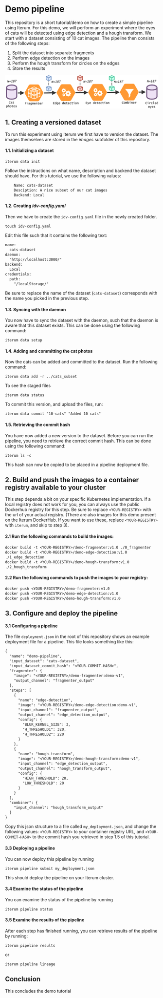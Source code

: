 # Demo pipeline

This repository is a short tutorial/demo on how to create a simple pipeline using Iterum. For this demo, we will perform an experiment  where the eyes of cats will be detected using edge detection and a hough transform. We start with a dataset consisting of 10 cat images. The pipeline then consists of the following steps:

1. Split the dataset into separate fragments
1. Perform edge detection on the images
1. Perform the hough transform for circles on the edges
1. Store the results

![pipeline](images/pipeline.png)

## 1. Creating a versioned dataset

To run this experiment using Iterum we first have to version the dataset. The images themselves are stored in the *images* subfolder of this repository.

#### 1.1. Initializing a dataset
```
iterum data init
```
Follow the instructions on what name, description and backend the dataset should have. For this tutorial, we use the following values:
```
    Name: cats-dataset
    Desciption: A nice subset of our cat images
    Backend: Local
```

#### 1.2. Creating *idv-config.yaml*
Then we have to create the `idv-config.yaml` file in the newly created folder. 
```
touch idv-config.yaml
```
Edit this file such that it contains the following text:
```
name:
  cats-dataset
daemon:
  "http://localhost:3000/"
backend:
  Local
credentials:
  path:
    "/localStorage/"
```
Be sure to replace the name of the dataset (`cats-dataset`) corresponds with the name you picked in the previous step.

#### 1.3. Syncing with the daemon
You now have to sync the dataset with the daemon, such that the daemon is aware that this dataset exists. This can be done using the following command:
```
iterum data setup
```

#### 1.4. Adding and committing the cat photos
Now the cats can be added and committed to the dataset. Run the following command:
```
iterum data add -r ../cats_subset
```
To see the staged files
```
iterum data status
```
To commit this version, and upload the files, run:
```
iterum data commit "10-cats" "Added 10 cats"
```

#### 1.5. Retrieving the commit hash
You have now added a new version to the dataset. Before you can run the pipeline, you need to retrieve the correct commit hash. This can be done using the following command:
```
iterum ls -c
```
This hash can now be copied to be placed in a pipeline deployment file.


## 2. Build and push the images to a container registry available to your cluster
This step depends a bit on your specific Kubernetes implementation. If a local registry does not work for you, you can always use the public Dockerhub registry for this step. Be sure to replace `<YOUR-REGISTRY>` with the url of your actual registry. (There are also images for this demo present on the Iterum DockerHub. If you want to use these, replace `<YOUR-REGISTRY>` with `iterum`, and skip to step 3).

#### 2.1 Run the following commands to build the images:
```
docker build -t <YOUR-REGISTRY>/demo-fragmenter:v1.0 ./0_fragmenter
docker build -t <YOUR-REGISTRY>/demo-edge-detection:v1.0 ./1_edge_detection
docker build -t <YOUR-REGISTRY>/demo-hough-transform:v1.0 ./2_hough_transform
```
#### 2.2 Run the following commands to push the images to your registry:
```
docker push <YOUR-REGISTRY>/demo-fragmenter:v1.0
docker push <YOUR-REGISTRY>/demo-edge-detection:v1.0
docker push <YOUR-REGISTRY>/demo-hough-transform:v1.0 
```

## 3. Configure and deploy the pipeline

#### 3.1 Configuring a pipeline
The file `deployment.json` in the root of this repository shows an example deployment file for a pipeline. This file looks something like this:
```
{
  "name": "demo-pipeline",
  "input_dataset": "cats-dataset",
  "input_dataset_commit_hash": "<YOUR-COMMIT-HASH>",
  "fragmenter": {
    "image": "<YOUR-REGISTRY>/demo-fragmenter:demo-v1",
    "output_channel": "fragmenter_output"
  },
  "steps": [
    {
      "name": "edge-detection",
      "image": "<YOUR-REGISTRY>/demo-edge-detection:demo-v1",
      "input_channel": "fragmenter_output",
      "output_channel": "edge_detection_output",
      "config": {
        "BLUR_KERNEL_SIZE": 3,
        "H_THRESHOLD1": 320,
        "H_THRESHOLD2": 220
      }
    },
    {
      "name": "hough-transform",
      "image": "<YOUR-REGISTRY>/demo-hough-transform:demo-v1",
      "input_channel": "edge_detection_output",
      "output_channel": "hough_transform_output",
      "config": {
        "HIGH_THRESHOLD": 20,
        "LOW_THRESHOLD": 20
      }
    }
  ],
  "combiner": {
    "input_channel": "hough_transform_output"
  }
}
```
Copy this json structure to a file called `my_deployment.json`, and change the following values: `<YOUR-REGISTRY>` to your container registry URL, and `<YOUR-COMMIT-HASH>` to the commit hash you retrieved in step 1.5 of this tutorial.


#### 3.3 Deploying a pipeline
You can now deploy this pipeline by running 
```
iterum pipeline submit my_deployment.json
```
This should deploy the pipeline on your Iterum cluster.

#### 3.4 Examine the status of the pipeline
You can examine the status of the pipeline by running  
```
iterum pipeline status
```

#### 3.5 Examine the results of the pipeline
After each step has finished running, you can retrieve results of the pipeline by running:  
```
iterum pipeline results
```
or 
```
iterum pipeline lineage
```

## Conclusion
This concludes the demo tutorial